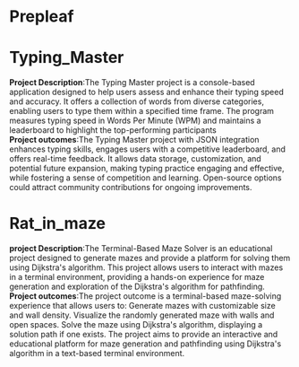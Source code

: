 # Prepleaf
# Typing_Master
**Project Description**:The Typing Master project is a console-based application designed to help users assess and enhance their typing speed and accuracy. It offers a collection of words from diverse categories, enabling users to type them within a specified time frame. The program measures typing speed in Words Per Minute (WPM) and maintains a leaderboard to highlight the top-performing participants  
**Project outcomes**:The Typing Master project with JSON integration enhances typing skills, engages users with a competitive leaderboard, and offers real-time feedback. It allows data storage, customization, and potential future expansion, making typing practice engaging and effective, while fostering a sense of competition and learning. Open-source options could attract community contributions for ongoing improvements.
# Rat_in_maze
**project Description**:The Terminal-Based Maze Solver is an educational project designed to generate mazes and provide a platform for solving them using Dijkstra's algorithm. This project allows users to interact with mazes in a terminal environment, providing a hands-on experience for maze generation and exploration of the Dijkstra's algorithm for pathfinding.                                                               
**Project outcomes**:The project outcome is a terminal-based maze-solving experience that allows users to:
       Generate mazes with customizable size and wall density.
       Visualize the randomly generated maze with walls and open spaces.
       Solve the maze using Dijkstra's algorithm, displaying a solution path if one exists.
       The project aims to provide an interactive and educational platform for maze generation and pathfinding using Dijkstra's algorithm in a text-based terminal environment.
